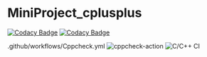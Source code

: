 # MiniProject_cplusplus

[![Codacy Badge](https://api.codacy.com/project/badge/Grade/6191fd1d47d5492aa63cae0b949abcb8)](https://app.codacy.com/gh/99002667/MiniProject_cplusplus?utm_source=github.com&utm_medium=referral&utm_content=99002667/MiniProject_cplusplus&utm_campaign=Badge_Grade)
[![Codacy Badge](https://api.codacy.com/project/badge/Grade/6191fd1d47d5492aa63cae0b949abcb8)](https://app.codacy.com/gh/99002667/MiniProject_cplusplus?utm_source=github.com&utm_medium=referral&utm_content=99002667/MiniProject_cplusplus&utm_campaign=Badge_Grade)

.github/workflows/Cppcheck.yml
![cppcheck-action](https://github.com/99002667/MiniProject_cplusplus/workflows/cppcheck-action/badge.svg)
![C/C++ CI](https://github.com/99002667/MiniProject_cplusplus/workflows/C/C++%20CI/badge.svg)
